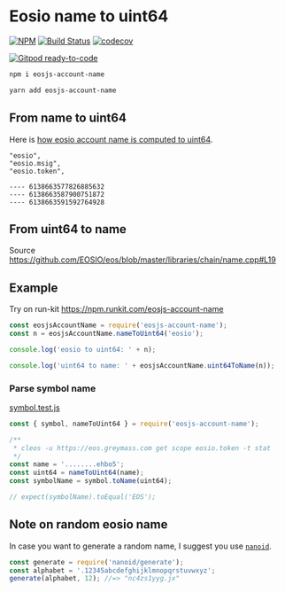 # Eosio name to uint64

[![NPM](https://img.shields.io/npm/v/eosjs-account-name.svg)](https://www.npmjs.org/package/eosjs-account-name)
[![Build Status](https://travis-ci.org/manh-vv/eosjs-name.svg?branch=master)](https://travis-ci.org/manh-vv/eosjs-name)
[![codecov](https://codecov.io/gh/manh-vv/eosjs-name/branch/master/graph/badge.svg?token=WLVN5CZT6Q)](https://codecov.io/gh/manh-vv/eosjs-name)

[![Gitpod ready-to-code](https://img.shields.io/badge/Gitpod-ready--to--code-blue?logo=gitpod)](https://gitpod.io/#https://github.com/manh-vv/eosjs-name)

```sh
npm i eosjs-account-name
```

```sh
yarn add eosjs-account-name
```

## From name to uint64

Here is [how eosio account name is computed to uint64](https://github.com/EOSIO/eos/blob/master/libraries/chain/include/eosio/chain/name.hpp#L21).

```text
"eosio",
"eosio.msig",
"eosio.token",

---- 6138663577826885632
---- 6138663587900751872
---- 6138663591592764928
```

## From uint64 to name

Source https://github.com/EOSIO/eos/blob/master/libraries/chain/name.cpp#L19

## Example

Try on run-kit https://npm.runkit.com/eosjs-account-name

```javascript
const eosjsAccountName = require('eosjs-account-name');
const n = eosjsAccountName.nameToUint64('eosio');

console.log('eosio to uint64: ' + n);

console.log('uint64 to name: ' + eosjsAccountName.uint64ToName(n));
```

### Parse symbol name

[symbol.test.js](./__tests__/symbol.test.js)

```javascript
const { symbol, nameToUint64 } = require('eosjs-account-name');

/**
 * cleos -u https://eos.greymass.com get scope eosio.token -t stat
 */
const name = '........ehbo5';
const uint64 = nameToUint64(name);
const symbolName = symbol.toName(uint64);

// expect(symbolName).toEqual('EOS');
```

## Note on random eosio name

In case you want to generate a random name, I suggest you use [`nanoid`](https://zelark.github.io/nano-id-cc/).

```javascript
const generate = require('nanoid/generate');
const alphabet = '.12345abcdefghijklmnopqrstuvwxyz';
generate(alphabet, 12); //=> "nc4zs1yyg.jx"
```
